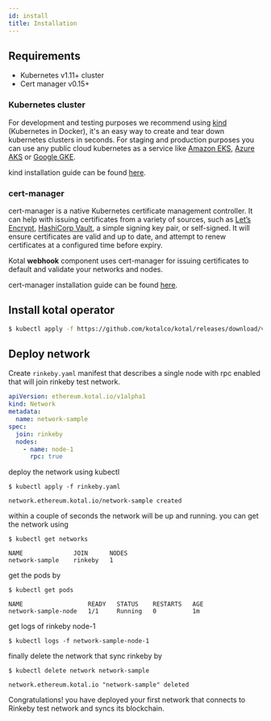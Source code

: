 ```yaml
---
id: install
title: Installation
---
```


## Requirements
* Kubernetes v1.11+ cluster
* Cert manager v0.15+

### Kubernetes cluster
For development and testing purposes we recommend using [kind](https://kind.sigs.k8s.io/) (Kubernetes in Docker), it's an easy way to create and tear down kubernetes clusters in seconds.
For staging and production purposes you can use any public cloud kubernetes as a service like [Amazon EKS](https://aws.amazon.com/eks/), [Azure AKS](https://azure.microsoft.com/en-us/services/kubernetes-service/) or [Google GKE](https://cloud.google.com/kubernetes-engine).

kind installation guide can be found [here](https://kind.sigs.k8s.io/docs/user/quick-start/).

### cert-manager 
cert-manager is a native Kubernetes certificate management controller. It can help with issuing certificates from a variety of sources, such as [Let’s Encrypt](https://letsencrypt.org), [HashiCorp Vault](https://www.vaultproject.io/), a simple signing key pair, or self-signed. It will ensure certificates are valid and up to date, and attempt to renew certificates at a configured time before expiry.

Kotal **webhook** component uses cert-manager for issuing certificates to default and validate your networks and nodes.

cert-manager installation guide can be found [here](https://cert-manager.io/docs/installation/).


## Install kotal operator

```bash
$ kubectl apply -f https://github.com/kotalco/kotal/releases/download/v0.1-alpha.2/kotal.yaml
```

## Deploy network

Create `rinkeby.yaml` manifest that describes a single node with rpc enabled that will join rinkeby test network.

```yaml
apiVersion: ethereum.kotal.io/v1alpha1
kind: Network
metadata:
  name: network-sample
spec:
  join: rinkeby
  nodes:
    - name: node-1
      rpc: true
```

deploy the network using kubectl

```
$ kubectl apply -f rinkeby.yaml

network.ethereum.kotal.io/network-sample created
```

within a couple of seconds the network will be up and running. you can get the network using

``` {1}
$ kubectl get networks

NAME              JOIN      NODES
network-sample    rinkeby   1
```

get the pods by

``` {1}
$ kubectl get pods

NAME                  READY   STATUS    RESTARTS   AGE
network-sample-node   1/1     Running   0          1m
```

get logs of rinkeby node-1

``` {1}
$ kubectl logs -f network-sample-node-1
```

finally delete the network that sync rinkeby by

```
$ kubectl delete network network-sample

network.ethereum.kotal.io "network-sample" deleted
```

Congratulations! you have deployed your first network that connects to Rinkeby test network and syncs its blockchain.
